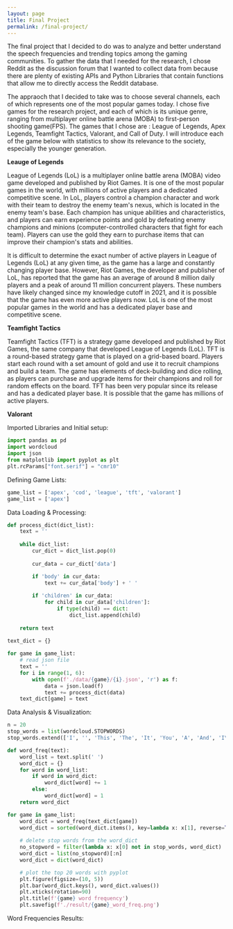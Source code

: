 ```yaml
---
layout: page
title: Final Project
permalink: /final-project/
---
```



The final project that I decided to do was to analyze and better understand the speech frequencies and trending topics among the gaming communities. To gather the data that I needed for the research, I chose Reddit as the discussion forum that I wanted to collect data from because there are plenty of existing APIs and Python Libraries that contain functions that allow me to directly access the Reddit database.

The appraoch that I decided to take was to choose several channels, each of which represents one of the most popular games today. I chose five games for the research project, and each of which is its unique genre, ranging from multiplayer online battle arena (MOBA) to first-person shooting game(FPS). The games that I chose are : League of Legends, Apex Legends, Teamfight Tactics, Valorant, and Call of Duty. I will introduce each of the game below with statistics to show its relevance to the society, especially the younger generation.

**Leauge of Legends**

League of Legends (LoL) is a multiplayer online battle arena (MOBA) video game developed and published by Riot Games. It is one of the most popular games in the world, with millions of active players and a dedicated competitive scene. In LoL, players control a champion character and work with their team to destroy the enemy team's nexus, which is located in the enemy team's base. Each champion has unique abilities and characteristics, and players can earn experience points and gold by defeating enemy champions and minions (computer-controlled characters that fight for each team). Players can use the gold they earn to purchase items that can improve their champion's stats and abilities.

It is difficult to determine the exact number of active players in League of Legends (LoL) at any given time, as the game has a large and constantly changing player base. However, Riot Games, the developer and publisher of LoL, has reported that the game has an average of around 8 million daily players and a peak of around 11 million concurrent players. These numbers have likely changed since my knowledge cutoff in 2021, and it is possible that the game has even more active players now. LoL is one of the most popular games in the world and has a dedicated player base and competitive scene.


**Teamfight Tactics**

Teamfight Tactics (TFT) is a strategy game developed and published by Riot Games, the same company that developed League of Legends (LoL). TFT is a round-based strategy game that is played on a grid-based board. Players start each round with a set amount of gold and use it to recruit champions and build a team. The game has elements of deck-building and dice rolling, as players can purchase and upgrade items for their champions and roll for random effects on the board. TFT has been very popular since its release and has a dedicated player base. It is possible that the game has millions of active players.

**Valorant**

Imported Libraries and Initial setup: 


```python
import pandas as pd
import wordcloud
import json
from matplotlib import pyplot as plt
plt.rcParams["font.serif"] = "cmr10"
```

Defining Game Lists:


```python
game_list = ['apex', 'cod', 'league', 'tft', 'valorant']
game_list = ['apex']
```


Data Loading & Processing: 

```python
def process_dict(dict_list):
    text = ''
    
    while dict_list:
        cur_dict = dict_list.pop(0)
        
        cur_data = cur_dict['data']

        if 'body' in cur_data:
            text += cur_data['body'] + ' '
        
        if 'children' in cur_data:
            for child in cur_data['children']:
                if type(child) == dict:
                    dict_list.append(child)
    
    return text
    
text_dict = {}

for game in game_list:
    # read json file
    text = ''
    for i in range(1, 6):
        with open(f'./data/{game}/{i}.json', 'r') as f:
            data = json.load(f)
            text += process_dict(data)
    text_dict[game] = text
```

Data Analysis & Visualization:

```python
n = 20
stop_words = list(wordcloud.STOPWORDS)
stop_words.extend(['I', '', 'This', 'The', 'It', 'You', 'A', 'And', 'I\'m', 'That', 'If', 'much', 'got', 'game'])

def word_freq(text):
    word_list = text.split(' ')
    word_dict = {}
    for word in word_list:
        if word in word_dict:
            word_dict[word] += 1
        else:
            word_dict[word] = 1
    return word_dict

for game in game_list:
    word_dict = word_freq(text_dict[game])
    word_dict = sorted(word_dict.items(), key=lambda x: x[1], reverse=True)\
    
    # delete stop words from the word_dict
    no_stopword = filter(lambda x: x[0] not in stop_words, word_dict)
    word_dict = list(no_stopword)[:n]
    word_dict = dict(word_dict)

    # plot the top 20 words with pyplot
    plt.figure(figsize=(10, 5))
    plt.bar(word_dict.keys(), word_dict.values())
    plt.xticks(rotation=90)
    plt.title(f'{game} word frequency')
    plt.savefig(f'./result/{game}_word_freq.png')
 ```
 
 Word Frequencies Results:
 
 
